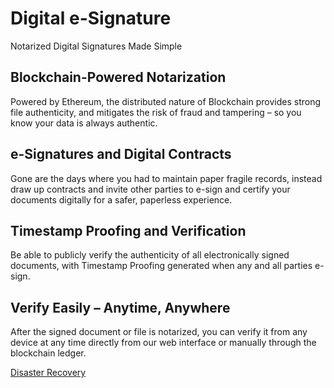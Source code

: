 # Digital e-Signature
Notarized Digital Signatures Made Simple

## Blockchain-Powered Notarization
Powered by Ethereum, the distributed nature of Blockchain provides strong file authenticity, and mitigates the risk of fraud and tampering – so you know your data is always authentic.

## e-Signatures and Digital Contracts
Gone are the days where you had to maintain paper fragile records, instead draw up contracts and invite other parties to e-sign and certify your documents digitally for a safer, paperless experience.

## Timestamp Proofing and Verification
Be able to publicly verify the authenticity of all electronically signed documents, with Timestamp Proofing generated when any and all parties e-sign.

## Verify Easily – Anytime, Anywhere
After the signed document or file is notarized, you can verify it from any device at any time directly from our web interface or manually through the blockchain ledger.

[Disaster Recovery](/Managed-IT-Services/Disaster-Recovery.md)
